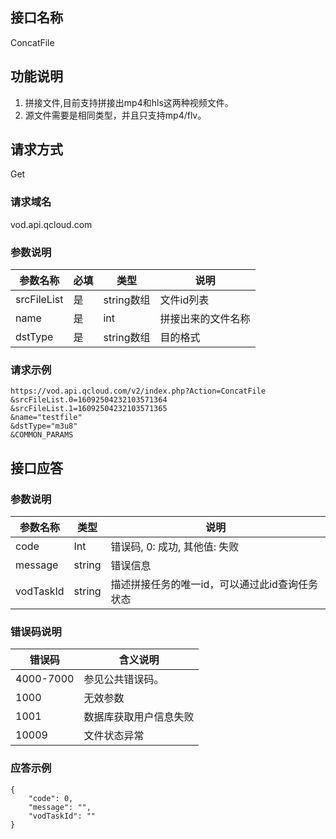 ## 接口名称
ConcatFile

## 功能说明
1. 拼接文件,目前支持拼接出mp4和hls这两种视频文件。
2. 源文件需要是相同类型，并且只支持mp4/flv。

## 请求方式
Get

### 请求域名
vod.api.qcloud.com

### 参数说明
| 参数名称 | 必填 | 类型 | 说明 |
|---------------|----------|---------|---------|
| srcFileList | 是 | string数组 | 文件id列表 |
| name          | 是 | int    | 拼接出来的文件名称|
| dstType      | 是 | string数组    | 目的格式 |

### 请求示例
```
https://vod.api.qcloud.com/v2/index.php?Action=ConcatFile
&srcFileList.0=16092504232103571364
&srcFileList.1=16092504232103571365
&name="testfile"
&dstType="m3u8"
&COMMON_PARAMS
```
## 接口应答

### 参数说明
| 参数名称 | 类型 | 说明 |
|---------|---------|---------|
| code | Int | 错误码, 0: 成功, 其他值: 失败 |
| message | string | 错误信息 |
| vodTaskId | string | 描述拼接任务的唯一id，可以通过此id查询任务状态 |

### 错误码说明
| 错误码 | 含义说明|
|---------|---------|
| 4000-7000 | 参见公共错误码。  |
| 1000 | 无效参数  |
| 1001 | 数据库获取用户信息失败  |
| 10009 | 文件状态异常  |

### 应答示例
```
{
    "code": 0,
    "message": "",
    "vodTaskId": ""
}
```
